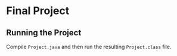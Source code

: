 # Final Project

## Running the Project

Compile `Project.java` and then run the resulting `Project.class` file.